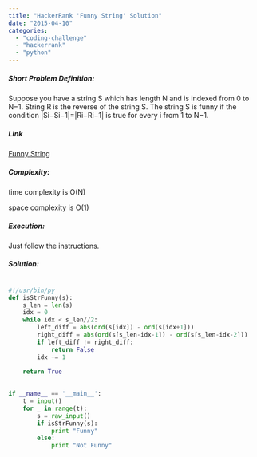 ```yaml
---
title: "HackerRank 'Funny String' Solution"
date: "2015-04-10"
categories: 
  - "coding-challenge"
  - "hackerrank"
  - "python"
---
```


##### Short Problem Definition:

Suppose you have a string S which has length N and is indexed from 0 to N−1. String R is the reverse of the string S. The string S is funny if the condition |Si−Si−1|=|Ri−Ri−1| is true for every i from 1 to N−1.

##### Link

[Funny String](https://www.hackerrank.com/challenges/funny-string)

##### Complexity:

time complexity is O(N)

space complexity is O(1)

##### Execution:

Just follow the instructions.

##### Solution:

```python

#!/usr/bin/py
def isStrFunny(s):
    s_len = len(s)
    idx = 0
    while idx < s_len//2:
        left_diff = abs(ord(s[idx]) - ord(s[idx+1]))
        right_diff = abs(ord(s[s_len-idx-1]) - ord(s[s_len-idx-2]))
        if left_diff != right_diff:
            return False
        idx += 1
    
    return True
    

if __name__ == '__main__':
    t = input()
    for _ in range(t):
    	s = raw_input()
        if isStrFunny(s):
            print "Funny"
        else:
            print "Not Funny"

```
